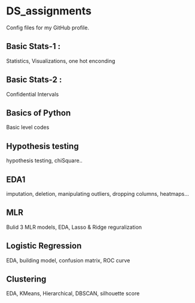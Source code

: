 # DS_assignments
Config files for my GitHub profile.

## Basic Stats-1 : 
Statistics, Visualizations, one hot enconding

## Basic Stats-2 :
Confidential Intervals

## Basics of Python
Basic level codes

## Hypothesis testing
hypothesis testing, chiSquare..

## EDA1
imputation, deletion, manipulating outliers, dropping columns, heatmaps...

## MLR
Bulid 3 MLR models, EDA, Lasso & Ridge reguralization

## Logistic Regression
EDA, building model, confusion matrix, ROC curve

## Clustering
EDA, KMeans, Hierarchical, DBSCAN, silhouette score
